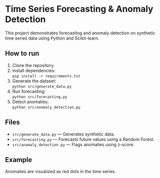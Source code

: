 # Time Series Forecasting & Anomaly Detection

This project demonstrates forecasting and anomaly detection on synthetic time series data using Python and Scikit-learn.

## How to run

1. Clone the repository.
2. Install dependencies:  
   `pip install -r requirements.txt`
3. Generate the dataset:  
   `python src/generate_data.py`
4. Run forecasting:  
   `python src/forecasting.py`
5. Detect anomalies:  
   `python src/anomaly_detection.py`

## Files

- `src/generate_data.py` — Generates synthetic data.
- `src/forecasting.py` — Forecasts future values using a Random Forest.
- `src/anomaly_detection.py` — Flags anomalies using z-score.

## Example

Anomalies are visualized as red dots in the time series.
